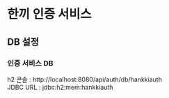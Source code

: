 # 한끼 인증 서비스
## DB 설정
### 인증 서비스 DB
h2 콘솔 : http://localhost:8080/api/auth/db/hankkiauth  
JDBC URL : jdbc:h2:mem:hankkiauth
